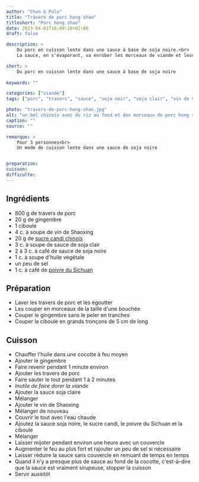 ```yaml
---
author: "Chan & Polo"
title: "Travers de porc hong shao"
titleshort: "Porc hong shao"
date: 2023-04-01T18:09:28+02:00
draft: false

description: >
    Du porc en cuisson lente dans une sauce à base de soja noire.<br>
    La sauce, en s'évaporant, va enrober les morceaux de viande et leur donner la saveur particulière qui est l'âme de ce plat.

short: >
    Du porc en cuisson lente dans une sauce à base de soja noire
    
keywords: ""

categories: ["viande"]
tags: ["porc", "travers", "sauce", "soja noir", "soja clair", "vin de Shaoxing", "poivre Sichuan", "mijoté"]

photo: "travers-de-porc-hong-shao.jpg"
alt: "un bol chinois avec du riz au fond et des morceaux de porc hong shao par dessus"
caption: ""
source: ""

remarque: >
    Pour 3 personnes<br>
    Un mode de cuisson lente dans une sauce de soja noire


preparation: 
cuisson: 
difficulte:
---
```



## Ingrédients
- 800 g de travers de porc
- 20 g de gingembre
- 1 ciboule 
- 4 c. à soupe de vin de Shaoxing
- 20 g de [sucre candi chinois](https://www.sushin.fr/sucre-candi-chine-sichuan-food)
- 3 c. à soupe de sauce de soja clair
- 2 à 3 c. à café de sauce de soja noire
- 1 c. à soupe d'huile végétale
- un peu de sel
- 1 c. à café de [poivre du Sichuan ](https://fr.wikipedia.org/wiki/Poivre_du_Sichuan)
## Préparation
- Laver les travers de porc et les égoutter
- Les couper en morceaux de la taille d'une bouchée
- Couper le gingembre sans le peler en tranches
- Couper la ciboule en grands tronçons de 5 cm de long
## Cuisson
- Chauffer l'huile dans une cocotte à feu moyen
- Ajouter le gingembre
- Faire revenir pendant 1 minute environ
- Ajouter les travers de porc
- Faire sauter le tout pendant 1 à 2 minutes
- *Inutile de faire dorer la viande*
- Ajouter la sauce soja claire
- Mélanger
- Ajouter le vin de Shaoxing
- Mélanger de nouveau
- Couvrir le tout avec l'eau chaude
- Ajoutez la sauce soja noire, le sucre candi, le poivre du Sichuan et la ciboule
- Mélanger
- Laisser mijoter pendant environ une heure avec un couvercle
- Augmenter le feu au plus fort et rajouter un peu de sel si nécessaire
- Laisser réduire la sauce sans couvercle en remuant de temps en temps
- Quand il n'y a presque plus de sauce au fond de la cocotte, c'est-à-dire que la sauce est vraiment sirupeuse, stopper la cuisson
- Servir aussitôt

